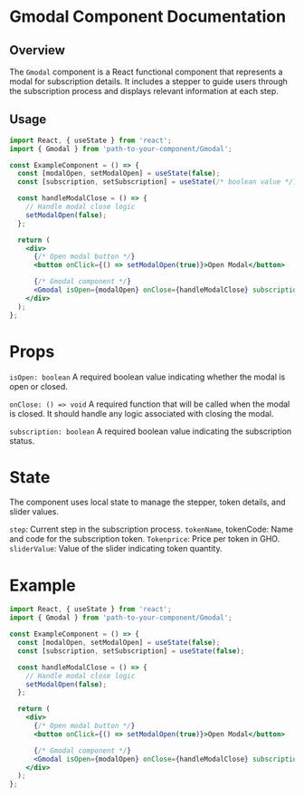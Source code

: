 # Gmodal Component Documentation

## Overview

The `Gmodal` component is a React functional component that represents a modal for subscription details. It includes a stepper to guide users through the subscription process and displays relevant information at each step.

## Usage

```jsx
import React, { useState } from 'react';
import { Gmodal } from 'path-to-your-component/Gmodal';

const ExampleComponent = () => {
  const [modalOpen, setModalOpen] = useState(false);
  const [subscription, setSubscription] = useState(/* boolean value */);

  const handleModalClose = () => {
    // Handle modal close logic
    setModalOpen(false);
  };

  return (
    <div>
      {/* Open modal button */}
      <button onClick={() => setModalOpen(true)}>Open Modal</button>

      {/* Gmodal component */}
      <Gmodal isOpen={modalOpen} onClose={handleModalClose} subscription={subscription} />
    </div>
  );
};
```

# Props
`isOpen: boolean`
A required boolean value indicating whether the modal is open or closed.

`onClose: () => void`
A required function that will be called when the modal is closed. It should handle any logic associated with closing the modal.

`subscription: boolean`
A required boolean value indicating the subscription status.

# State
The component uses local state to manage the stepper, token details, and slider values.

`step`: Current step in the subscription process.
`tokenName`, tokenCode: Name and code for the subscription token.
`Tokenprice`: Price per token in GHO.
`sliderValue`: Value of the slider indicating token quantity.

# Example
```jsx
import React, { useState } from 'react';
import { Gmodal } from 'path-to-your-component/Gmodal';

const ExampleComponent = () => {
  const [modalOpen, setModalOpen] = useState(false);
  const [subscription, setSubscription] = useState(false);

  const handleModalClose = () => {
    // Handle modal close logic
    setModalOpen(false);
  };

  return (
    <div>
      {/* Open modal button */}
      <button onClick={() => setModalOpen(true)}>Open Modal</button>

      {/* Gmodal component */}
      <Gmodal isOpen={modalOpen} onClose={handleModalClose} subscription={subscription} />
    </div>
  );
};
```

